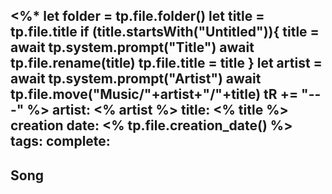 <%*
	let folder = tp.file.folder()
	let title = tp.file.title
	if (title.startsWith("Untitled")){
		title = await tp.system.prompt("Title")
		await tp.file.rename(title)
		tp.file.title = title
	}
	let artist = await tp.system.prompt("Artist")
	await tp.file.move("Music/"+artist+"/"+title)
	tR += "---"
%>
artist:  <% artist %>
title:  <% title %>
creation date: <% tp.file.creation_date() %>
tags: 
complete:
---

## Song

```chords


```
